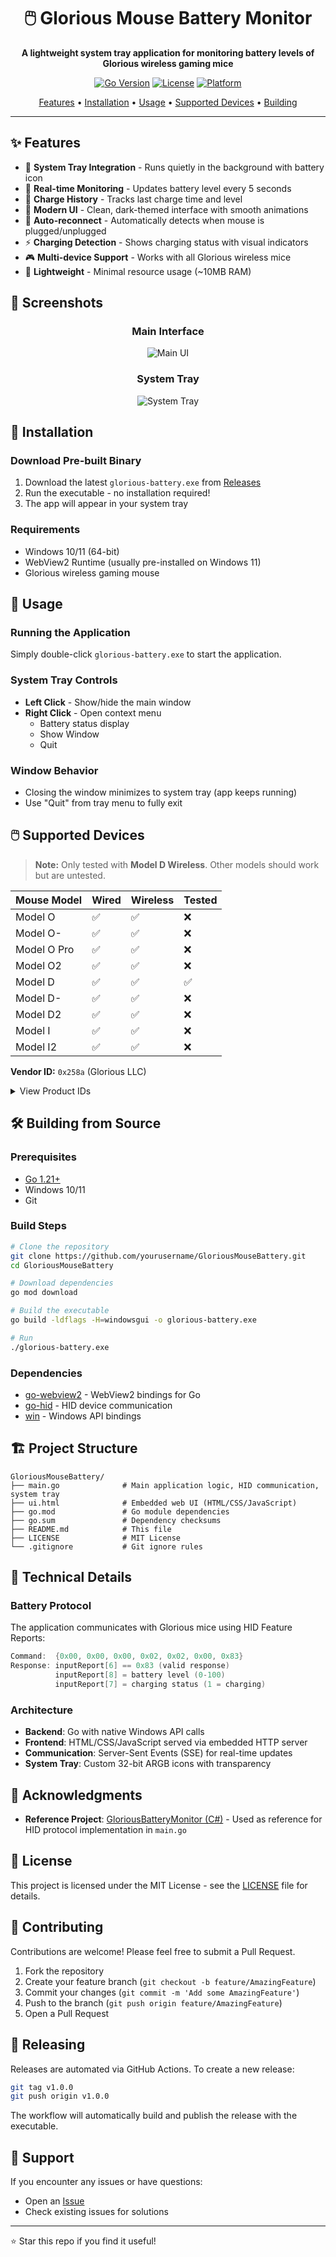 <div align="center">

# 🖱️ Glorious Mouse Battery Monitor

**A lightweight system tray application for monitoring battery levels of Glorious wireless gaming mice**

[![Go Version](https://img.shields.io/badge/Go-1.21+-00ADD8?style=flat&logo=go)](https://go.dev/)
[![License](https://img.shields.io/badge/License-MIT-blue.svg)](LICENSE)
[![Platform](https://img.shields.io/badge/Platform-Windows-0078D6?style=flat&logo=windows)](https://www.microsoft.com/windows)

[Features](#-features) • [Installation](#-installation) • [Usage](#-usage) • [Supported Devices](#-supported-devices) • [Building](#-building-from-source)

</div>

---

## ✨ Features

- 🎯 **System Tray Integration** - Runs quietly in the background with battery icon
- 🔋 **Real-time Monitoring** - Updates battery level every 5 seconds
- 📅 **Charge History** - Tracks last charge time and level
- 🎨 **Modern UI** - Clean, dark-themed interface with smooth animations
- 🔄 **Auto-reconnect** - Automatically detects when mouse is plugged/unplugged
- ⚡ **Charging Detection** - Shows charging status with visual indicators
- 🎮 **Multi-device Support** - Works with all Glorious wireless mice
- 💾 **Lightweight** - Minimal resource usage (~10MB RAM)

## 📸 Screenshots

<div align="center">

### Main Interface
![Main UI](docs/screenshot-main.png)

### System Tray
![System Tray](docs/screenshot-tray.png)

</div>

## 🚀 Installation

### Download Pre-built Binary

1. Download the latest `glorious-battery.exe` from [Releases](../../releases)
2. Run the executable - no installation required!
3. The app will appear in your system tray

### Requirements

- Windows 10/11 (64-bit)
- WebView2 Runtime (usually pre-installed on Windows 11)
- Glorious wireless gaming mouse

## 📖 Usage

### Running the Application

Simply double-click `glorious-battery.exe` to start the application.

### System Tray Controls

- **Left Click** - Show/hide the main window
- **Right Click** - Open context menu
  - Battery status display
  - Show Window
  - Quit

### Window Behavior

- Closing the window minimizes to system tray (app keeps running)
- Use "Quit" from tray menu to fully exit

## 🖱️ Supported Devices

> **Note:** Only tested with **Model D Wireless**. Other models should work but are untested.

| Mouse Model | Wired | Wireless | Tested |
|------------|-------|----------|--------|
| Model O | ✅ | ✅ | ❌ |
| Model O- | ✅ | ✅ | ❌ |
| Model O Pro | ✅ | ✅ | ❌ |
| Model O2 | ✅ | ✅ | ❌ |
| Model D | ✅ | ✅ | ✅ |
| Model D- | ✅ | ✅ | ❌ |
| Model D2 | ✅ | ✅ | ❌ |
| Model I | ✅ | ✅ | ❌ |
| Model I2 | ✅ | ✅ | ❌ |

**Vendor ID:** `0x258a` (Glorious LLC)

<details>
<summary>View Product IDs</summary>

```
Model O:      0x2011 (Wired), 0x2013 (Wireless)
Model O-:     0x2019 (Wired), 0x2024 (Wireless)
Model O Pro:  0x2017 (Wired), 0x2018 (Wireless)
Model O2:     0x2009 (Wired), 0x200b (Wireless)
Model D:      0x2012 (Wired), 0x2023 (Wireless)
Model D-:     0x2015 (Wired), 0x2025 (Wireless)
Model D2:     0x2031 (Wired), 0x2033 (Wireless)
Model I:      0x2036 (Wired), 0x2046 (Wireless)
Model I2:     0x2014 (Wired), 0x2016 (Wireless)
```

</details>

## 🛠️ Building from Source

### Prerequisites

- [Go 1.21+](https://go.dev/dl/)
- Windows 10/11
- Git

### Build Steps

```bash
# Clone the repository
git clone https://github.com/yourusername/GloriousMouseBattery.git
cd GloriousMouseBattery

# Download dependencies
go mod download

# Build the executable
go build -ldflags -H=windowsgui -o glorious-battery.exe

# Run
./glorious-battery.exe
```

### Dependencies

- [go-webview2](https://github.com/jchv/go-webview2) - WebView2 bindings for Go
- [go-hid](https://github.com/sstallion/go-hid) - HID device communication
- [win](https://github.com/lxn/win) - Windows API bindings

## 🏗️ Project Structure

```
GloriousMouseBattery/
├── main.go              # Main application logic, HID communication, system tray
├── ui.html              # Embedded web UI (HTML/CSS/JavaScript)
├── go.mod               # Go module dependencies
├── go.sum               # Dependency checksums
├── README.md            # This file
├── LICENSE              # MIT License
└── .gitignore           # Git ignore rules
```

## 🔧 Technical Details

### Battery Protocol

The application communicates with Glorious mice using HID Feature Reports:

```go
Command:  {0x00, 0x00, 0x00, 0x02, 0x02, 0x00, 0x83}
Response: inputReport[6] == 0x83 (valid response)
          inputReport[8] = battery level (0-100)
          inputReport[7] = charging status (1 = charging)
```

### Architecture

- **Backend**: Go with native Windows API calls
- **Frontend**: HTML/CSS/JavaScript served via embedded HTTP server
- **Communication**: Server-Sent Events (SSE) for real-time updates
- **System Tray**: Custom 32-bit ARGB icons with transparency

## 🙏 Acknowledgments

- **Reference Project**: [GloriousBatteryMonitor (C#)](https://github.com/Cruxial0/GloriousBatteryMonitor) - Used as reference for HID protocol implementation in `main.go`

## 📝 License

This project is licensed under the MIT License - see the [LICENSE](LICENSE) file for details.

## 🤝 Contributing

Contributions are welcome! Please feel free to submit a Pull Request.

1. Fork the repository
2. Create your feature branch (`git checkout -b feature/AmazingFeature`)
3. Commit your changes (`git commit -m 'Add some AmazingFeature'`)
4. Push to the branch (`git push origin feature/AmazingFeature`)
5. Open a Pull Request

## 🚀 Releasing

Releases are automated via GitHub Actions. To create a new release:

```bash
git tag v1.0.0
git push origin v1.0.0
```

The workflow will automatically build and publish the release with the executable.

## 📧 Support

If you encounter any issues or have questions:

- Open an [Issue](../../issues)
- Check existing issues for solutions

---


⭐ Star this repo if you find it useful!

</div>
